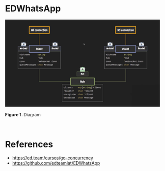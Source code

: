 # EDWhatsApp

![Camouflaged_owl](https://github.com/rcgc/EDWhatsApp/blob/master/docs/screenshot.png)
<p><b>Figure 1. </b>Diagram</p><br>

# References
* https://ed.team/cursos/go-concurrency
* https://github.com/edteamlat/EDWhatsApp